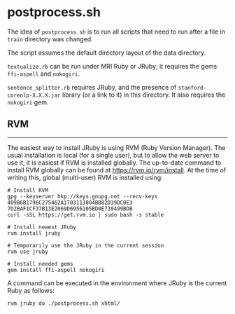 # postprocess.sh

The idea of `postprocess.sh` is to run all scripts that need to run after a file in `train` directory was changed.

The script assumes the default directory layout of the data directory.

`textualize.rb` can be run under MRI Ruby or JRuby; it requires the gems `ffi-aspell` and `nokogiri`.

`sentence_splitter.rb` requires JRuby, and the presence of `stanford-corenlp-X.X.X.jar` library (or a link to it) in this directory.
It also requires the `nokogiri` gem.


## RVM
---
The easiest way to install JRuby is using RVM (Ruby Version Manager). The usual installation is local (for a single user), but to allow the web server to use it, it is easiest if RVM is installed globally.
The up-to-date command to install RVM globally can be found at https://rvm.io/rvm/install. At the time of writing this, global (multi-user) RVM is installed using:

```
# Install RVM
gpg --keyserver hkp://keys.gnupg.net --recv-keys 409B6B1796C275462A1703113804BB82D39DC0E3 7D2BAF1CF37B13E2069D6956105BD0E739499BDB
curl -sSL https://get.rvm.io | sudo bash -s stable

# Install newest JRuby
rvm install jruby

# Temporarily use the JRuby in the current session
rvm use jruby

# Install needed gems
gem install ffi-aspell nokogiri
```

A command can be executed in the environment where JRuby is the current Ruby as follows:

```
rvm jruby do ./postprocess.sh xhtml/
```
